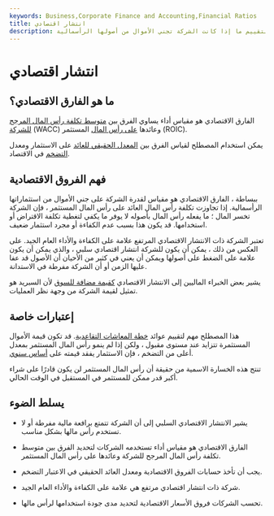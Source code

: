 ```yaml
---
keywords: Business,Corporate Finance and Accounting,Financial Ratios
title: انتشار اقتصادي
description: الانتشار الاقتصادي هو وسيلة لتقييم ما إذا كانت الشركة تجني الأموال من أصولها الرأسمالية.
---
```


# انتشار اقتصادي
## ما هو الفارق الاقتصادي؟

الفارق الاقتصادي هو مقياس أداء يساوي الفرق بين [متوسط تكلفة رأس المال المرجح للشركة](/wacc) (WACC) وعائدها [على رأس المال](/returnoninvestmentcapital) المستثمر (ROIC).

يمكن استخدام المصطلح لقياس الفرق بين [المعدل الحقيقي للعائد](/realrateofreturn) على الاستثمار ومعدل [التضخم](/inflation) في الاقتصاد.

## فهم الفروق الاقتصادية

ببساطة ، الفارق الاقتصادي هو مقياس لقدرة الشركة على جني الأموال من استثماراتها الرأسمالية. إذا تجاوزت تكلفة رأس المال العائد على رأس المال المستثمر ، فإن الشركة تخسر المال ؛ ما يفعله رأس المال بأصوله لا يوفر ما يكفي لتغطية تكلفة الاقتراض أو استخدامها. قد يكون هذا بسبب عدم الكفاءة أو مجرد استثمار ضعيف.

تعتبر الشركة ذات الانتشار الاقتصادي المرتفع علامة على الكفاءة والأداء العام الجيد. على العكس من ذلك ، يمكن أن يكون للشركة انتشار اقتصادي سلبي ، والذي يمكن أن يكون علامة على الضغط على أصولها ويمكن أن يعني في كثير من الأحيان أن الأصول قد عفا عليها الزمن أو أن الشركة مفرطة في الاستدانة.

يشير بعض الخبراء الماليين إلى الانتشار الاقتصادي [كقيمة مضافة للسوق](/mva) لأن السبريد هو تمثيل لقيمة الشركة من وجهة نظر العمليات.

## إعتبارات خاصة

هذا المصطلح مهم لتقييم عوائد [خطة المعاشات التقاعدية](/pensionplan). قد تكون قيمة الأموال المستثمرة تتزايد عند مستوى مقبول ، ولكن إذا لم ينمو رأس المال المستثمر بمعدل أعلى من التضخم ، فإن الاستثمار يفقد قيمته على [أساس سنوي](/annual-basis).

تنتج هذه الخسارة الاسمية من حقيقة أن رأس المال المستثمر لن يكون قادرًا على شراء أكبر قدر ممكن للمستثمر في المستقبل في الوقت الحالي.

## يسلط الضوء

- يشير الانتشار الاقتصادي السلبي إلى أن الشركة تتمتع برافعة مالية مفرطة أو لا تستخدم رأس مالها بشكل مناسب.

- الفارق الاقتصادي هو مقياس أداء تستخدمه الشركات لتحديد الفرق بين متوسط تكلفة رأس المال المرجح للشركة وعائدها على رأس المال المستثمر.

- يجب أن تأخذ حسابات الفروق الاقتصادية ومعدل العائد الحقيقي في الاعتبار التضخم.

- شركة ذات انتشار اقتصادي مرتفع هي علامة على الكفاءة والأداء العام الجيد.

- تحسب الشركات فروق الأسعار الاقتصادية لتحديد مدى جودة استخدامها لرأس مالها.

